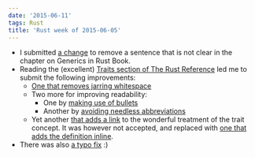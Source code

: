 ```yaml
---
date: '2015-06-11'
tags: Rust
title: 'Rust week of 2015-06-05'
---
```


-   I submitted [a change] to remove a sentence that is not clear in the
    chapter on Generics in Rust Book.
-   Reading the (excellent) [Traits section of The Rust Reference] led
    me to submit the following improvements:
    -   [One that removes jarring whitespace]
    -   Two more for improving readability:
        -   One by [making use of bullets]
        -   Another by [avoiding needless abbreviations]
    -   Yet another [that adds a link] to the wonderful treatment of the
        trait concept. It was however not accepted, and replaced with
        [one that adds the definition inline].
-   There was also [a typo fix] :)

  [a change]: https://github.com/rust-lang/rust/pull/26105
  [Traits section of The Rust Reference]: https://doc.rust-lang.org/reference.html#traits
  [One that removes jarring whitespace]: https://github.com/rust-lang/rust/pull/26111
  [making use of bullets]: https://github.com/rust-lang/rust/pull/26112
  [avoiding needless abbreviations]: https://github.com/rust-lang/rust/pull/26113
  [that adds a link]: https://github.com/rust-lang/rust/pull/26116
  [one that adds the definition inline]: https://github.com/rust-lang/rust/pull/26118
  [a typo fix]: https://github.com/rust-lang/rust/pull/26195
